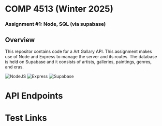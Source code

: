 # COMP 4513 (Winter 2025)
### Assignment #1: Node, SQL (via supabase)

## Overview
This repositor contains code for a Art Gallary API. This assignment makes use of Node and Express to manage the server and its routes.
The database is held on Supabase and it consists of artists, galleries, paintings, genres, and eras.

![NodeJS](https://badgen.net/static/NodeJS/22.11.0/green) ![Express](https://badgen.net/static/Express/4.21.2/blue) ![Supabase](https://badgen.net/static/Supabase/2.48.1/red) 
# API Endpoints

# Test Links
